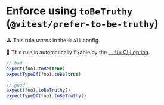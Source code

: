 # Enforce using `toBeTruthy` (`@vitest/prefer-to-be-truthy`)

⚠️ This rule _warns_ in the 🌐 `all` config.

🔧 This rule is automatically fixable by the [`--fix` CLI option](https://eslint.org/docs/latest/user-guide/command-line-interface#--fix).

<!-- end auto-generated rule header -->

```js
// bad
expect(foo).toBe(true)
expectTypeOf(foo).toBe(true)

// good
expect(foo).toBeTruthy()
expectTypeOf(foo).toBeTruthy()
```
